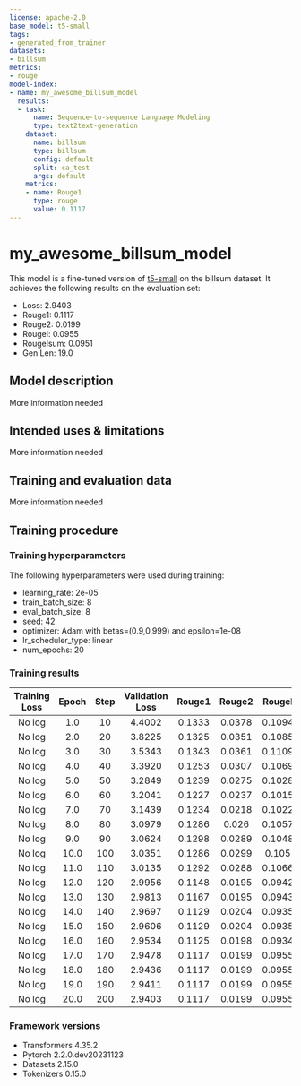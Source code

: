 ```yaml
---
license: apache-2.0
base_model: t5-small
tags:
- generated_from_trainer
datasets:
- billsum
metrics:
- rouge
model-index:
- name: my_awesome_billsum_model
  results:
  - task:
      name: Sequence-to-sequence Language Modeling
      type: text2text-generation
    dataset:
      name: billsum
      type: billsum
      config: default
      split: ca_test
      args: default
    metrics:
    - name: Rouge1
      type: rouge
      value: 0.1117
---
```


<!-- This model card has been generated automatically according to the information the Trainer had access to. You
should probably proofread and complete it, then remove this comment. -->

# my_awesome_billsum_model

This model is a fine-tuned version of [t5-small](https://huggingface.co/t5-small) on the billsum dataset.
It achieves the following results on the evaluation set:
- Loss: 2.9403
- Rouge1: 0.1117
- Rouge2: 0.0199
- Rougel: 0.0955
- Rougelsum: 0.0951
- Gen Len: 19.0

## Model description

More information needed

## Intended uses & limitations

More information needed

## Training and evaluation data

More information needed

## Training procedure

### Training hyperparameters

The following hyperparameters were used during training:
- learning_rate: 2e-05
- train_batch_size: 8
- eval_batch_size: 8
- seed: 42
- optimizer: Adam with betas=(0.9,0.999) and epsilon=1e-08
- lr_scheduler_type: linear
- num_epochs: 20

### Training results

| Training Loss | Epoch | Step | Validation Loss | Rouge1 | Rouge2 | Rougel | Rougelsum | Gen Len |
|:-------------:|:-----:|:----:|:---------------:|:------:|:------:|:------:|:---------:|:-------:|
| No log        | 1.0   | 10   | 4.4002          | 0.1333 | 0.0378 | 0.1094 | 0.109     | 19.0    |
| No log        | 2.0   | 20   | 3.8225          | 0.1325 | 0.0351 | 0.1085 | 0.1081    | 19.0    |
| No log        | 3.0   | 30   | 3.5343          | 0.1343 | 0.0361 | 0.1109 | 0.1109    | 19.0    |
| No log        | 4.0   | 40   | 3.3920          | 0.1253 | 0.0307 | 0.1069 | 0.1067    | 19.0    |
| No log        | 5.0   | 50   | 3.2849          | 0.1239 | 0.0275 | 0.1028 | 0.103     | 19.0    |
| No log        | 6.0   | 60   | 3.2041          | 0.1227 | 0.0237 | 0.1015 | 0.1016    | 19.0    |
| No log        | 7.0   | 70   | 3.1439          | 0.1234 | 0.0218 | 0.1022 | 0.1023    | 19.0    |
| No log        | 8.0   | 80   | 3.0979          | 0.1286 | 0.026  | 0.1057 | 0.106     | 19.0    |
| No log        | 9.0   | 90   | 3.0624          | 0.1298 | 0.0289 | 0.1048 | 0.105     | 19.0    |
| No log        | 10.0  | 100  | 3.0351          | 0.1286 | 0.0299 | 0.105  | 0.1053    | 19.0    |
| No log        | 11.0  | 110  | 3.0135          | 0.1292 | 0.0288 | 0.1066 | 0.1068    | 19.0    |
| No log        | 12.0  | 120  | 2.9956          | 0.1148 | 0.0195 | 0.0942 | 0.0938    | 19.0    |
| No log        | 13.0  | 130  | 2.9813          | 0.1167 | 0.0195 | 0.0943 | 0.0939    | 19.0    |
| No log        | 14.0  | 140  | 2.9697          | 0.1129 | 0.0204 | 0.0935 | 0.093     | 19.0    |
| No log        | 15.0  | 150  | 2.9606          | 0.1129 | 0.0204 | 0.0935 | 0.093     | 19.0    |
| No log        | 16.0  | 160  | 2.9534          | 0.1125 | 0.0198 | 0.0934 | 0.0931    | 19.0    |
| No log        | 17.0  | 170  | 2.9478          | 0.1117 | 0.0199 | 0.0955 | 0.0951    | 19.0    |
| No log        | 18.0  | 180  | 2.9436          | 0.1117 | 0.0199 | 0.0955 | 0.0951    | 19.0    |
| No log        | 19.0  | 190  | 2.9411          | 0.1117 | 0.0199 | 0.0955 | 0.0951    | 19.0    |
| No log        | 20.0  | 200  | 2.9403          | 0.1117 | 0.0199 | 0.0955 | 0.0951    | 19.0    |


### Framework versions

- Transformers 4.35.2
- Pytorch 2.2.0.dev20231123
- Datasets 2.15.0
- Tokenizers 0.15.0
